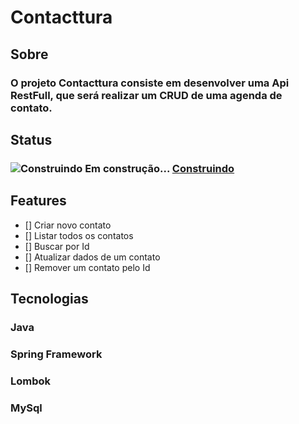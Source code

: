 # Contacttura

## Sobre

### O projeto Contacttura consiste em desenvolver uma Api RestFull, que será realizar um CRUD de uma agenda de contato.

## Status

### ![Construindo](C:\java\contacttura\assets\img\loading.png) Em construção... [Construindo](C:\java\contacttura\assets\img\loading.png)

## Features

- [] Criar novo contato
- [] Listar todos os contatos
- [] Buscar por Id
- [] Atualizar dados de um contato
- [] Remover um contato pelo Id

## Tecnologias

### Java
### Spring Framework
### Lombok
### MySql